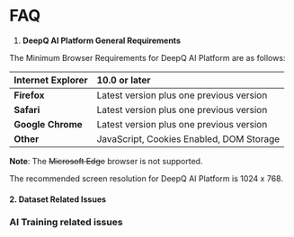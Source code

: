 # FAQ

1. **DeepQ AI Platform General Requirements**

The Minimum Browser Requirements for DeepQ AI Platform are as follows:

| **Internet Explorer** | 10.0 or later |
| :--- | :--- |
| **Firefox** | Latest version plus one previous version |
| **Safari** | Latest version plus one previous version |
| **Google Chrome** | Latest version plus one previous version |
| **Other** | JavaScript, Cookies Enabled, DOM Storage |

**Note**: The ~~Microsoft Edge~~ browser is not supported.

The recommended screen resolution for DeepQ AI Platform is 1024 x 768.

#### 2. Dataset  Related Issues

### AI Training related issues


